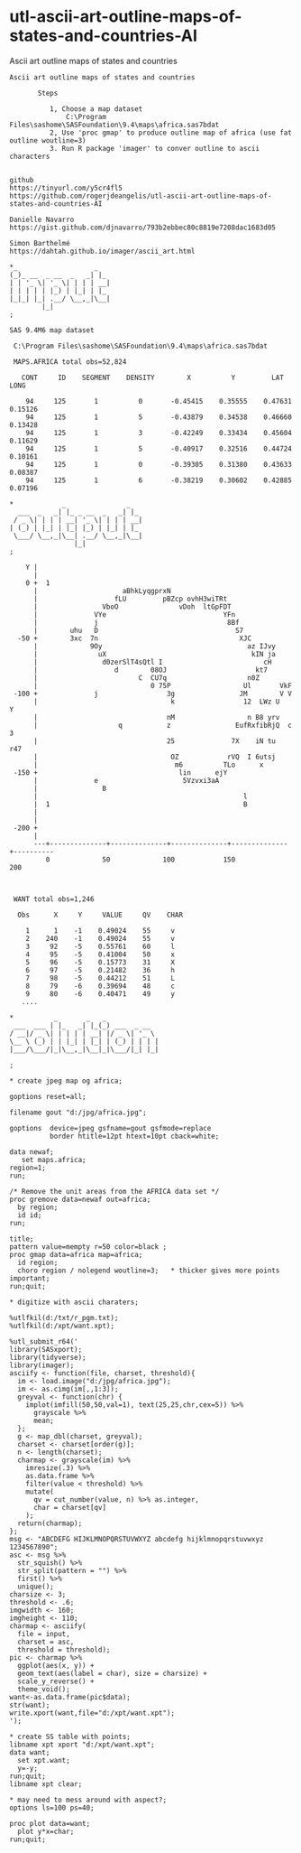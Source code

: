 # utl-ascii-art-outline-maps-of-states-and-countries-AI
Ascii art outline maps of states and countries

    Ascii art outline maps of states and countries

           Steps

              1, Choose a map dataset
                  C:\Program Files\sashome\SASFoundation\9.4\maps\africa.sas7bdat
              2, Use 'proc gmap' to produce outline map of africa (use fat outline woutline=3)
              3. Run R package 'imager' to conver outline to ascii characters


    github
    https://tinyurl.com/y5cr4fl5
    https://github.com/rogerjdeangelis/utl-ascii-art-outline-maps-of-states-and-countries-AI

    Danielle Navarro
    https://gist.github.com/djnavarro/793b2ebbec80c8819e7208dac1683d05

    Simon Barthelmé
    https://dahtah.github.io/imager/ascii_art.html

    *_                   _
    (_)_ __  _ __  _   _| |_
    | | '_ \| '_ \| | | | __|
    | | | | | |_) | |_| | |_
    |_|_| |_| .__/ \__,_|\__|
            |_|
    ;

    SAS 9.4M6 map dataset

     C:\Program Files\sashome\SASFoundation\9.4\maps\africa.sas7bdat

     MAPS.AFRICA total obs=52,824

       CONT     ID    SEGMENT    DENSITY        X          Y         LAT        LONG

        94     125       1          0       -0.45415    0.35555    0.47631     0.15126
        94     125       1          5       -0.43879    0.34538    0.46660     0.13428
        94     125       1          3       -0.42249    0.33434    0.45604     0.11629
        94     125       1          5       -0.40917    0.32516    0.44724     0.10161
        94     125       1          0       -0.39305    0.31380    0.43633     0.08387
        94     125       1          6       -0.38219    0.30602    0.42885     0.07196

    *            _               _
      ___  _   _| |_ _ __  _   _| |_
     / _ \| | | | __| '_ \| | | | __|
    | (_) | |_| | |_| |_) | |_| | |_
     \___/ \__,_|\__| .__/ \__,_|\__|
                    |_|
    ;

        Y |
          |
        0 +  1
          |                     aBhkLyqgprxN
          |                   fLU         pBZcp ovhH3wiTRt
          |                VboO               vDoh  ltGpFDT
          |              VYe                             YFn
          |              j                                8Bf
          |        uhu   D                                  S7
      -50 +        3xc  7n                                   XJC
          |             9Oy                                    az IJvy
          |               uX                                    kIN ja
          |                d0zerSlT4sQtl I                         cH
          |                   d        08OJ                      kt7
          |                         C  CU7q                    n0Z
          |                            0 75P                  Ul       VkF
     -100 +              j                 3g                JM        V V
          |                                 k                 12  LWz U   Y
          |                                nM                  n B8 yrv
          |                    q           z                EufRxfibRjQ  c     3
          |                                25              7X    iN tu   r47
          |                                 OZ            rVQ  I 6utsj
          |                                  m6          TLo      x
     -150 +                                   lin      ejY
          |              e                     5Vzvxi3aA
          |                B
          |                                                   l
          |  1                                                B
          |
          |
     -200 +
          |
          ---+--------------+--------------+--------------+--------------+----------
             0             50             100            150            200



     WANT total obs=1,246

      Obs      X     Y     VALUE     QV    CHAR

        1      1    -1    0.49024    55     v
        2    240    -1    0.49024    55     v
        3     92    -5    0.55761    60     l
        4     95    -5    0.41004    50     x
        5     96    -5    0.15773    31     X
        6     97    -5    0.21482    36     h
        7     98    -5    0.44212    51     L
        8     79    -6    0.39694    48     c
        9     80    -6    0.40471    49     y
       ....

    *          _       _   _
     ___  ___ | |_   _| |_(_) ___  _ __
    / __|/ _ \| | | | | __| |/ _ \| '_ \
    \__ \ (_) | | |_| | |_| | (_) | | | |
    |___/\___/|_|\__,_|\__|_|\___/|_| |_|

    ;

    * create jpeg map og africa;

    goptions reset=all;

    filename gout "d:/jpg/africa.jpg";

    goptions  device=jpeg gsfname=gout gsfmode=replace
              border htitle=12pt htext=10pt cback=white;

    data newaf;
       set maps.africa;
    region=1;
    run;

    /* Remove the unit areas from the AFRICA data set */
    proc gremove data=newaf out=africa;
      by region;
      id id;
    run;

    title;
    pattern value=mempty r=50 color=black ;
    proc gmap data=africa map=africa;
      id region;
      choro region / nolegend woutline=3;   * thicker gives more points important;
    run;quit;

    * digitize with ascii charaters;

    %utlfkil(d:/txt/r_pgm.txt);
    %utlfkil(d:/xpt/want.xpt);

    %utl_submit_r64('
    library(SASxport);
    library(tidyverse);
    library(imager);
    asciify <- function(file, charset, threshold){
      im <- load.image("d:/jpg/africa.jpg");
      im <- as.cimg(im[,,1:3]);
      greyval <- function(chr) {
        implot(imfill(50,50,val=1), text(25,25,chr,cex=5)) %>%
          grayscale %>%
          mean;
      };
      g <- map_dbl(charset, greyval);
      charset <- charset[order(g)];
      n <- length(charset);
      charmap <- grayscale(im) %>%
        imresize(.3) %>%
        as.data.frame %>%
        filter(value < threshold) %>%
        mutate(
          qv = cut_number(value, n) %>% as.integer,
          char = charset[qv]
        );
      return(charmap);
    };
    msg <- "ABCDEFG HIJKLMNOPQRSTUVWXYZ abcdefg hijklmnopqrstuvwxyz 1234567890";
    asc <- msg %>%
      str_squish() %>%
      str_split(pattern = "") %>%
      first() %>%
      unique();
    charsize <- 3;
    threshold <- .6;
    imgwidth <- 160;
    imgheight <- 110;
    charmap <- asciify(
      file = input,
      charset = asc,
      threshold = threshold);
    pic <- charmap %>%
      ggplot(aes(x, y)) +
      geom_text(aes(label = char), size = charsize) +
      scale_y_reverse() +
      theme_void();
    want<-as.data.frame(pic$data);
    str(want);
    write.xport(want,file="d:/xpt/want.xpt");
    ');

    * create SS table with points;
    libname xpt xport "d:/xpt/want.xpt";
    data want;
      set xpt.want;
      y=-y;
    run;quit;
    libname xpt clear;

    * may need to mess around with aspect?;
    options ls=100 ps=40;

    proc plot data=want;
      plot y*x=char;
    run;quit;

